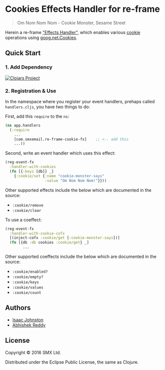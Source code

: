 # Cookies Effects Handler for re-frame

> Om Nom Nom Nom - Cookie Monster, Sesame Street

Herein a re-frame ["Effects Handler"](https://github.com/Day8/re-frame/wiki/Effectful-Event-Handlers),
which enables various [cookie](https://en.wikipedia.org/wiki/HTTP_cookie)
operations using [goog.net.Cookies](http://google.github.io/closure-library/api/goog.net.Cookies.html).

## Quick Start

### 1. Add Dependency

[![Clojars Project](https://img.shields.io/clojars/v/com.smxemail/re-frame-cookie-fx.svg)](https://clojars.org/com.smxemail/re-frame-cookie-fx)

### 2. Registration & Use

In the namespace where you register your event handlers, prehaps called
`handlers.cljs`, you have two things to do:

First, add this `require` to the `ns`:
```clj
(ns app.handlers
  (:require
    ...
    [com.smxemail.re-frame-cookie-fx]    ;; <-- add this
    ...))
```

Second, write an event handler which uses this effect:
```clj
(reg-event-fx
  :handler-with-cookies
  (fn [{:keys [db]} _]
    {:cookie/set {:name "cookie-monster-says"
                  :value "Om Nom Nom Nom!"}}))
```

Other supported effects include the below which are documented in the source:
- `:cookie/remove`
- `:cookie/clear`

To use a coeffect:
```clj
(reg-event-fx
  :handler-with-cookie-cofx
  [(inject-cofx :cookie/get [:cookie-monster-says])]
  (fn [{db :db cookies :cookie/get} _]
        ...
```

Other supported coeffects include the below which are documented in the source:
- `:cookie/enabled?`
- `:cookie/empty?`
- `:cookie/keys`
- `:cookie/values`
- `:cookie/count`

## Authors

- [Isaac Johnston](@superstructor)
- [Abhishek Reddy](@arbscht)

## License

Copyright &copy; 2016 SMX Ltd.

Distributed under the Eclipse Public License, the same as Clojure.

